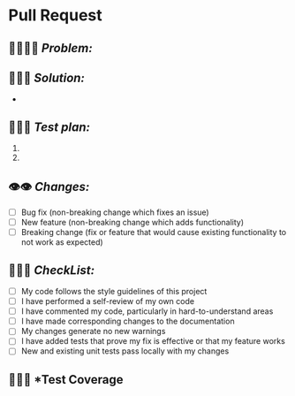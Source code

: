 # Pull Request

## 🚨🤦🏽🚨 *Problem:*
 <!-- what one thing are you doing? bug? refactor? feature? Please describe the problem you're trying to solve -->


## 🌟💡🌟 *Solution:*
<!-- how are you solving this simply and elegantly? -->
-

## 🤔💬🤔 *Test plan:*
<!-- what's your proof this works? unit tests? staging? If you want reviewer to click-test, include specific instructions -->
1.
2.

## 👁‍👁‍ *Changes:*
 <!-- what was the upfront planning that went into this? -->
- [ ] Bug fix (non-breaking change which fixes an issue)
- [ ] New feature (non-breaking change which adds functionality)
- [ ] Breaking change (fix or feature that would cause existing functionality to not work as expected)  

##  💠✅💠 *CheckList:*
  <!-- Overview of your task  -->

- [ ] My code follows the style guidelines of this project
- [ ] I have performed a self-review of my own code
- [ ] I have commented my code, particularly in hard-to-understand areas
- [ ] I have made corresponding changes to the documentation
- [ ] My changes generate no new warnings
- [ ] I have added tests that prove my fix is effective or that my feature works
- [ ] New and existing unit tests pass locally with my changes

## 💯🦥💯 *Test Coverage
